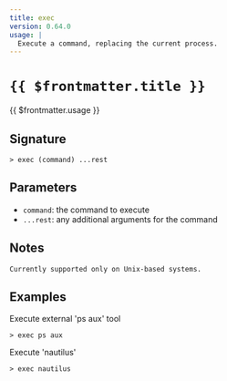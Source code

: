 ```yaml
---
title: exec
version: 0.64.0
usage: |
  Execute a command, replacing the current process.
---
```


# <code>{{ $frontmatter.title }}</code>

<div style='white-space: pre-wrap;'>{{ $frontmatter.usage }}</div>

## Signature

```> exec (command) ...rest```

## Parameters

 -  `command`: the command to execute
 -  `...rest`: any additional arguments for the command

## Notes
```text
Currently supported only on Unix-based systems.
```
## Examples

Execute external 'ps aux' tool
```shell
> exec ps aux
```

Execute 'nautilus'
```shell
> exec nautilus
```
